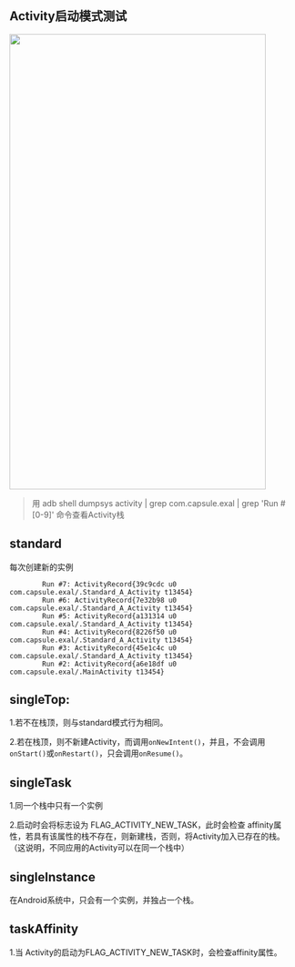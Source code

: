 ## Activity启动模式测试

<img width="450" height="800" src="pictures/screen_shot1.jpeg"/>

> 用 adb shell dumpsys activity | grep com.capsule.exal | grep 'Run #[0-9]' 命令查看Activity栈

## standard

每次创建新的实例
```
        Run #7: ActivityRecord{39c9cdc u0 com.capsule.exal/.Standard_A_Activity t13454}
        Run #6: ActivityRecord{7e32b98 u0 com.capsule.exal/.Standard_A_Activity t13454}
        Run #5: ActivityRecord{a131314 u0 com.capsule.exal/.Standard_A_Activity t13454}
        Run #4: ActivityRecord{8226f50 u0 com.capsule.exal/.Standard_A_Activity t13454}
        Run #3: ActivityRecord{45e1c4c u0 com.capsule.exal/.Standard_A_Activity t13454}
        Run #2: ActivityRecord{a6e18df u0 com.capsule.exal/.MainActivity t13454}
```

## singleTop:

1.若不在栈顶，则与standard模式行为相同。

2.若在栈顶，则不新建Activity，而调用`onNewIntent()`，并且，不会调用`onStart()`或`onRestart()`，只会调用`onResume()`。

## singleTask

1.同一个栈中只有一个实例

2.启动时会将标志设为 FLAG_ACTIVITY_NEW_TASK，此时会检查 affinity属性，若具有该属性的栈不存在，则新建栈，否则，将Activity加入已存在的栈。（这说明，不同应用的Activity可以在同一个栈中）


## singleInstance

在Android系统中，只会有一个实例，并独占一个栈。

## taskAffinity

1.当 Activity的启动为FLAG_ACTIVITY_NEW_TASK时，会检查affinity属性。
